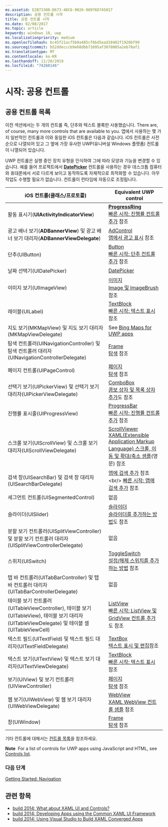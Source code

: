 ```yaml
---
ms.assetid: E2B73380-D673-48C6-9026-96976D745017
description: 공용 컨트롤 시작
title: 공용 컨트롤 시작
ms.date: 02/08/2017
ms.topic: article
keywords: windows 10, uwp
ms.localizationpriority: medium
ms.openlocfilehash: bc45f21acf5b9a485cf6bd5ead18482f1920bf99
ms.sourcegitcommit: b52ddecccb9e68dbb71695af3078005a2eb78af1
ms.translationtype: MT
ms.contentlocale: ko-KR
ms.lasthandoff: 11/20/2019
ms.locfileid: "74260146"
---
```

# <a name="getting-started-common-controls"></a>시작: 공용 컨트롤


## <a name="common-controls-list"></a>공용 컨트롤 목록

이전 섹션에서는 두 개의 컨트롤 즉, 단추와 텍스트 블록만 사용했습니다. There are, of course, many more controls that are available to you. 앱에서 사용하는 몇 가지 일반적인 컨트롤과 이와 동일한 iOS 컨트롤은 다음과 같습니다. iOS 컨트롤은 사전순으로 나열되어 있고 그 옆에 가장 유사한 UWP(유니버설 Windows 플랫폼) 컨트롤이 나열되어 있습니다.

UWP 컨트롤은 실행 중인 장치 유형을 인식하여 그에 따라 모양과 기능을 변경할 수 있습니다. 예를 들어 프로젝트에서 [**DatePicker**](https://docs.microsoft.com/previous-versions/windows/apps/br211681(v=win.10)) 컨트롤을 사용하는 경우 데스크톱 컴퓨터와 휴대폰에서 서로 다르게 보이고 동작하도록 자체적으로 최적화할 수 있습니다. 아무 작업도 수행할 필요가 없습니다. 컨트롤이 런타임에 자동으로 조정됩니다.

| iOS 컨트롤(클래스/프로토콜) | Equivalent UWP control |
|------------------------------|--------------------------------------|
| 활동 표시기(**UIActivityIndicatorView**) | [**ProgressRing**](https://docs.microsoft.com/uwp/api/Windows.UI.Xaml.Controls.ProgressRing) <br/> [빠른 시작: 진행률 컨트롤 추가](https://docs.microsoft.com/previous-versions/windows/apps/hh780651(v=win.10)) 참조 |
| 광고 배너 보기(**ADBannerView**) 및 광고 배너 보기 대리자(**ADBannerViewDelegate**) | [AdControl](https://docs.microsoft.com/uwp/api/microsoft.advertising.winrt.ui.adcontrol) <br/> [앱에서 광고 표시](../monetize/display-ads-in-your-app.md) 참조 |
| 단추(UIButton) | [Button](https://docs.microsoft.com/uwp/api/Windows.UI.Xaml.Controls.Button) <br/> [빠른 시작: 단추 컨트롤 추가](https://docs.microsoft.com/previous-versions/windows/apps/jj153346(v=win.10)) 참조 |
| 날짜 선택기(UIDatePicker) | [DatePicker](https://docs.microsoft.com/previous-versions/windows/apps/br211681(v=win.10)) |
| 이미지 보기(UIImageView) | [이미지](https://docs.microsoft.com/uwp/api/Windows.UI.Xaml.Controls.Image) <br/> [Image 및 ImageBrush](https://docs.microsoft.com/windows/uwp/controls-and-patterns/images-imagebrushes) 참조 |
| 레이블(UILabel) | [TextBlock](https://docs.microsoft.com/uwp/api/Windows.UI.Xaml.Controls.TextBlock) <br/> [빠른 시작: 텍스트 표시](https://docs.microsoft.com/previous-versions/windows/apps/hh700392(v=win.10)) 참조 |
| 지도 보기(MKMapView) 및 지도 보기 대리자(MKMapViewDelegate) | See [Bing Maps for UWP apps](https://msdn.microsoft.com/library/hh846481) |
| 탐색 컨트롤러(UINavigationController) 및 탐색 컨트롤러 대리자(UINavigationControllerDelegate) | [Frame](https://docs.microsoft.com/uwp/api/Windows.UI.Xaml.Controls.Frame) <br/> [탐색](https://docs.microsoft.com/windows/uwp/layout/navigation-basics) 참조 |
| 페이지 컨트롤(UIPageControl) | [페이지](https://docs.microsoft.com/uwp/api/Windows.UI.Xaml.Controls.Page) <br/> [탐색](https://docs.microsoft.com/windows/uwp/layout/navigation-basics) 참조 |
| 선택기 보기(UIPickerView) 및 선택기 보기 대리자(UIPickerViewDelegate) | [ComboBox](https://docs.microsoft.com/uwp/api/Windows.UI.Xaml.Controls.ComboBox) <br/> [콤보 상자 및 목록 상자 추가](https://docs.microsoft.com/previous-versions/windows/apps/hh780616(v=win.10))도 참조 |
| 진행률 표시줄(UIProgressView) | [ProgressBar](https://docs.microsoft.com/uwp/api/Windows.UI.Xaml.Controls.ProgressBar) <br/> [빠른 시작: 진행률 컨트롤 추가](https://docs.microsoft.com/previous-versions/windows/apps/hh780651(v=win.10)) 참조 |
| 스크롤 보기(UIScrollView) 및 스크롤 보기 대리자(UIScrollViewDelegate) | [ScrollViewer](https://docs.microsoft.com/uwp/api/Windows.UI.Xaml.Controls.ScrollViewer) <br/>  [XAML(Extensible Application Markup Language) 스크롤, 이동 및 확대/축소 샘플](https://code.msdn.microsoft.com/windowsapps/xaml-scrollviewer-pan-and-949d29e9)(영문) 참조 |
| 검색 창(UISearchBar) 및 검색 창 대리자(UISearchBarDelegate) | [앱에 검색 추가](https://docs.microsoft.com/previous-versions/windows/apps/jj130767(v=win.10)) 참조 <br/>  [빠른 시작: 앱에 검색 추가](https://docs.microsoft.com/previous-versions/windows/apps/hh868180(v=win.10)) 참조 |
| 세그먼트 컨트롤(UISegmentedControl) | 없음 |
| 슬라이더(UISlider) | [슬라이더](https://docs.microsoft.com/uwp/api/Windows.UI.Xaml.Controls.Slider) <br/>  [슬라이더를 추가하는 방법](https://docs.microsoft.com/previous-versions/windows/apps/hh868197(v=win.10))도 참조 |
| 분할 보기 컨트롤러(UISplitViewController) 및 분할 보기 컨트롤러 대리자(UISplitViewControllerDelegate) | 없음 |
| 스위치(UISwitch) | [ToggleSwitch](https://docs.microsoft.com/uwp/api/Windows.UI.Xaml.Controls.ToggleSwitch) <br/>  [설정/해제 스위치를 추가하는 방법](https://docs.microsoft.com/previous-versions/windows/apps/hh868198(v=win.10)) 참조 |
| 탭 바 컨트롤러(UITabBarController) 및 탭 바 컨트롤러 대리자(UITabBarControllerDelegate) | 없음 |
| 테이블 보기 컨트롤러(UITableViewController), 테이블 보기(UITableView), 테이블 보기 대리자(UITableViewDelegate) 및 테이블 셀(UITableViewCell) | [ListView](https://docs.microsoft.com/uwp/api/Windows.UI.Xaml.Controls.ListView) <br/>  [빠른 시작: ListView 및 GridView 컨트롤 추가](https://docs.microsoft.com/previous-versions/windows/apps/hh780650(v=win.10))도 참조 |
| 텍스트 필드(UITextField) 및 텍스트 필드 대리자(UITextFieldDelegate) | [TextBox](https://docs.microsoft.com/uwp/api/Windows.UI.Xaml.Controls.TextBox) <br/>  [텍스트 표시 및 편집](https://docs.microsoft.com/windows/uwp/design/controls-and-patterns/text-controls)참조 |
| 텍스트 보기(UITextView) 및 텍스트 보기 대리자(UITextViewDelegate) | [TextBlock](https://docs.microsoft.com/uwp/api/Windows.UI.Xaml.Controls.TextBlock) <br/>  [빠른 시작: 텍스트 표시](https://docs.microsoft.com/previous-versions/windows/apps/hh700392(v=win.10)) 참조 |
| 보기(UIView) 및 보기 컨트롤러(UIViewController) | [페이지](https://docs.microsoft.com/uwp/api/Windows.UI.Xaml.Controls.Page) <br/>  [탐색](https://docs.microsoft.com/windows/uwp/layout/navigation-basics) 참조 |
| 웹 보기(UIWebView) 및 웹 보기 대리자(UIWebViewDelegate) | [WebView](https://docs.microsoft.com/uwp/api/Windows.UI.Xaml.Controls.WebView) <br/>  [XAML WebView 컨트롤 샘플](https://code.msdn.microsoft.com/windowsapps/XAML-WebView-control-sample-58ad63f7) 참조 |
| 창(UIWindow) | [Frame](https://docs.microsoft.com/uwp/api/Windows.UI.Xaml.Controls.Frame) <br/>  [탐색](https://docs.microsoft.com/windows/uwp/layout/navigation-basics) 참조 |

기타 컨트롤에 대해서는 [컨트롤 목록](https://docs.microsoft.com/windows/uwp/design/controls-and-patterns/)을 참조하세요.

**Note**  For a list of controls for UWP apps using JavaScript and HTML, see [Controls list](https://docs.microsoft.com/previous-versions/windows/apps/hh465453(v=win.10)).

### <a name="next-step"></a>다음 단계

[Getting Started: Navigation](getting-started-navigation.md)

## <a name="related-topics"></a>관련 항목

* [build 2014: What about XAML UI and Controls?](https://channel9.msdn.com/Events/Build/2014/2-516)
* [build 2014: Developing Apps using the Common XAML UI Framework](https://channel9.msdn.com/Events/Build/2014/2-507)
* [build 2014: Using Visual Studio to Build XAML Converged Apps](https://channel9.msdn.com/Events/Build/2014/3-591)
